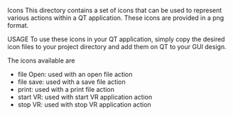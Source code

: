 Icons 
This directory contains a set of icons that can be used to represent various actions within a QT application. These icons are provided in a png format. 

USAGE 
To use these icons in your QT application, simply copy the desired icon files to your project directory and add them on QT to your GUI design.

The icons available are
- file Open: used with an open file action
- file save: used with a save file action
- print: used with a print file action
- start VR: used with start VR application action
- stop VR: used with stop VR application action 
